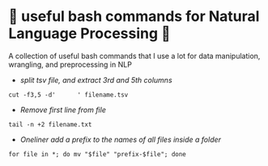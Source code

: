 # :candy: useful bash commands for Natural Language Processing :candy:
A collection of useful bash commands that I use a lot for data manipulation, wrangling, and preprocessing in NLP


* *split tsv file, and extract 3rd and 5th columns*
```
cut -f3,5 -d'      ' filename.tsv
```

* *Remove first line from file*
```
tail -n +2 filename.txt
```

* *Oneliner add a prefix to the names of all files inside a folder*
```
for file in *; do mv "$file" "prefix-$file"; done 
```
